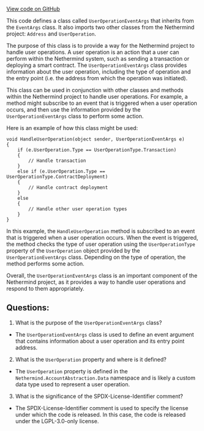 [View code on GitHub](https://github.com/NethermindEth/nethermind/src/Nethermind/Nethermind.AccountAbstraction/Source/UserOperationEventArgs.cs)

This code defines a class called `UserOperationEventArgs` that inherits from the `EventArgs` class. It also imports two other classes from the Nethermind project: `Address` and `UserOperation`.

The purpose of this class is to provide a way for the Nethermind project to handle user operations. A user operation is an action that a user can perform within the Nethermind system, such as sending a transaction or deploying a smart contract. The `UserOperationEventArgs` class provides information about the user operation, including the type of operation and the entry point (i.e. the address from which the operation was initiated).

This class can be used in conjunction with other classes and methods within the Nethermind project to handle user operations. For example, a method might subscribe to an event that is triggered when a user operation occurs, and then use the information provided by the `UserOperationEventArgs` class to perform some action.

Here is an example of how this class might be used:

```
void HandleUserOperation(object sender, UserOperationEventArgs e)
{
    if (e.UserOperation.Type == UserOperationType.Transaction)
    {
        // Handle transaction
    }
    else if (e.UserOperation.Type == UserOperationType.ContractDeployment)
    {
        // Handle contract deployment
    }
    else
    {
        // Handle other user operation types
    }
}
```

In this example, the `HandleUserOperation` method is subscribed to an event that is triggered when a user operation occurs. When the event is triggered, the method checks the type of user operation using the `UserOperationType` property of the `UserOperation` object provided by the `UserOperationEventArgs` class. Depending on the type of operation, the method performs some action.

Overall, the `UserOperationEventArgs` class is an important component of the Nethermind project, as it provides a way to handle user operations and respond to them appropriately.
## Questions: 
 1. What is the purpose of the `UserOperationEventArgs` class?
- The `UserOperationEventArgs` class is used to define an event argument that contains information about a user operation and its entry point address.

2. What is the `UserOperation` property and where is it defined?
- The `UserOperation` property is defined in the `Nethermind.AccountAbstraction.Data` namespace and is likely a custom data type used to represent a user operation.

3. What is the significance of the SPDX-License-Identifier comment?
- The SPDX-License-Identifier comment is used to specify the license under which the code is released. In this case, the code is released under the LGPL-3.0-only license.